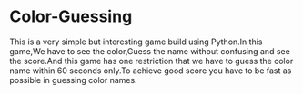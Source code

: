 # Color-Guessing
This is a very simple but interesting game build using Python.In this game,We have to see the color,Guess the name without confusing and see the score.And this game has one restriction that we have to guess the color name within 60 seconds only.To achieve good score you have to be fast as possible in guessing color names.

